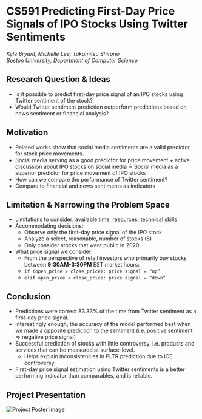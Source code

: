 # CS591 Predicting First-Day Price Signals of IPO Stocks Using  Twitter Sentiments
*Kyle Bryant, Michelle Lee, Takamitsu Shirono*<br/> 
*Boston University, Department of Computer Science*
## Research Question & Ideas
- Is it possible to predict first-day price signal of an IPO stocks using Twitter sentiment of the stock?
- Would Twitter sentiment prediction outperform predictions based on news sentiment or financial analysis?

## Motivation
- Related works show that social media sentiments are a valid predictor for stock price movements.
- Social media serving as a good predictor for price movement + active discussion about IPO stocks on social media  ≟ Social media as a superior predictor for price movement of IPO stocks
- How can we compare the performance of Twitter sentiment?
- Compare to financial and news sentiments as indicators

## Limitation & Narrowing the Problem Space
- Limitations to consider: available time, resources, technical skills
- Accommodating decisions: 
  - Observe only the first-day price signal of the IPO stock
  - Analyze a select, reasonable,  number of stocks (6)
  - Only consider stocks that went public in 2020
- What price signal we consider:
  - From the perspective of retail investors who primarily buy stocks between **9:30AM-3:30PM** EST market hours:
  - ```if (open_price > close_price): price signal = “up”```
  - ```elif open_price < close_price: price signal = “down”```

## Conclusion
- Predictions were correct 83.33% of the time from Twitter sentiment as a first-day price signal.
- Interestingly enough, the accuracy of the model performed best when we made a opposite prediction to the sentiment (i.e. positive sentiment => negative price signal)
- Successful prediction of stocks with little controversy, i.e. products and services that can be measured at surface-level.
  - Helps explain inconsistencies in PLTR prediction due to ICE controversy.
- First-day price signal estimation using Twitter sentiments is a better performing indicator than comparables, and is reliable.

## Project Presentation
![Project Poster Image](https://github.com/tkShir/cs591_sns_ipo/blob/master/image.jpg?raw=true)
